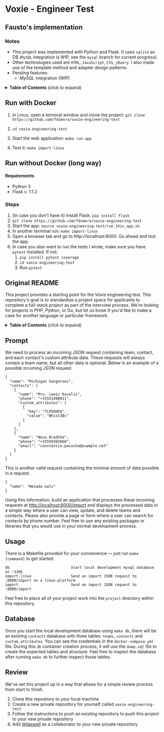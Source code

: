 # Voxie - Engineer Test
## Fausto's implementation

### Notes
- This project was implemented with Python and Flask. It uses `sqlite` as DB (`MySQL` integration is WIP, see the `mysql` branch for current progress)
- Other technologies used are `HTML`, `JavaScript`, `CSS`, `jQuery`. I also made use of the template method and adapter design patterns. 
- Pending features:
  - MySQL integration (WIP)

<details>
  <summary><strong>Table of Contents</strong> (click to expand)</summary>

- [Run with Docker](#Run-with-Docker)
- [Run without Docker, directly in your box](#Run-without-Docker)

</details>

## Run with Docker
1. In Linux, open a terminal window and clone the project:
`git clone https://github.com/fdsmora/voxie-engineering-test`

2. `cd voxie-engineering-test`

3. Start the web application:
`make run-app`

4. Test it:
`make import-linux`

## Run without Docker (long way)
#### Requirements
- Python  3
- Flask v. 1.1.2  

### Steps 
1. (In case you don't have it) Install Flask:
`
pip install Flask
` 
2. `git clone https://github.com/fdsmora/voxie-engineering-test`
3. Start the app:
`
source voxie-engineering-test/run_this_app.sh
` 
4. In another terminal run:
`
make import-linux
`
5. Open a browser tab and go to http://localhost:8000. Go ahead and test the app. 
6. In case you also want to run the tests I wrote, make sure you have `pytest` installed. If not:
	1. `pip install pytest coverage`
	2. `cd voxie-engineering-test` 
	3. Run `pytest`

## Original README
This project provides a starting point for the Voxie engineering test. This repository's goal is to standardize a
project space for applicants to complete a full-stack project as part of the interview process. We're looking for
projects in PHP, Python, or Go, but let us know if you'd like to make a case for another language or particular
framework.

<details>
  <summary><strong>Table of Contents</strong> (click to expand)</summary>

- [Prompt](#prompt)
- [Usage](#usage)
- [Database](#database)
- [Review](#review)

</details>

## Prompt

We need to process an incoming JSON request containing team, contact, and each contact's custom attribute data. These
requests will always contain a team name, but all other data is optional. Below is an example of a possible incoming
JSON request.
```jsonc
{
  "name": "Michigan kangaroos",
  "contacts": [
    {
      "name": "Mrs. Lewis Kuvalis",
      "phone": "+15551498011",
      "custom_attributes": [
        {
          "key": "7LPkDHh6",
          "value": "Wh1st3Bc"
        }
      ]
    },
    {
      "name": "Nova Bradtke",
      "phone": "+15559382668",
      "email": "constantin.pacocha@example.net"
    }
  ]
}
```
This is another valid request containing the minimal amount of data possible in a request.
```jsonc
{
  "name": "Nevada owls"
}
```

Using this information, build an application that processes these incoming requests at
[http://localhost:8000/import](http://localhost:8000/import) and displays the processed data in a simple way where a
user can view, update, and delete teams and contacts. Please also provide a page or form where a user can search for
contacts by phone number. Feel free to use any existing packages or libraries that you would use in your normal
development process.

## Usage

There is a Makefile provided for your convenience — just run `make [command]` to get started.
```
db                            Start local development mysql database on :3306
import-linux                  Send an import JSON request to :8000/import on a linux-platform
import                        Send an import JSON request to :8000/import
```

Feel free to place all of your project work into the `project` directory within this repository.

## Database

Once you start the local development database using `make db`, there will be an existing `contacts` database with three
tables: `teams`, `contacts` and `custom_attributes`. You can see the credentials in the `docker-compose.yml` file.
During this `db` container creation process, it will use the `dump.sql` file to create the expected tables and
structure. Feel free to inspect the database after running `make db` to further inspect those tables.

## Review

We've set this project up in a way that allows for a simple review process from start to finish.
1. Clone this repository to your local machine
2. Create a new private repository for yourself called `voxie-engineering-test`
3. Follow the instructions to push an existing repository to push this project to your new private repository
4. Add [@jlaswell](https://github.com/jlaswell) as a collaborator to your new private repository
